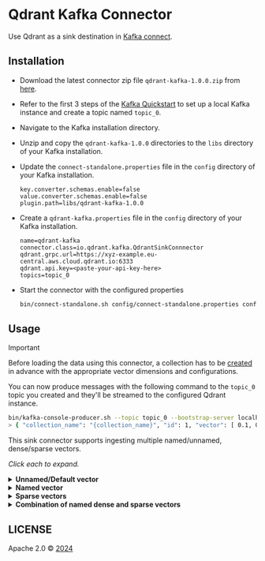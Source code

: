 # Qdrant Kafka Connector

Use Qdrant as a sink destination in [Kafka connect](https://docs.confluent.io/platform/current/connect/index.html).

## Installation

- Download the latest connector zip file `qdrant-kafka-1.0.0.zip` from [here](https://github.com/qdrant/qdrant-kafka/releases).

- Refer to the first 3 steps of the [Kafka Quickstart](https://kafka.apache.org/quickstart#quickstart_download) to set up a local Kafka instance and create a topic named `topic_0`.

- Navigate to the Kafka installation directory.

- Unzip and copy the `qdrant-kafka-1.0.0` directories to the `libs` directory of your Kafka installation.

- Update the `connect-standalone.properties` file in the `config` directory of your Kafka installation.

    ```properties
    key.converter.schemas.enable=false
    value.converter.schemas.enable=false
    plugin.path=libs/qdrant-kafka-1.0.0
    ```

- Create a `qdrant-kafka.properties` file in the `config` directory of your Kafka installation.

    ```properties
    name=qdrant-kafka
    connector.class=io.qdrant.kafka.QdrantSinkConnnector
    qdrant.grpc.url=https://xyz-example.eu-central.aws.cloud.qdrant.io:6333
    qdrant.api.key=<paste-your-api-key-here>
    topics=topic_0
    ```

- Start the connector with the configured properties

  ```sh
  bin/connect-standalone.sh config/connect-standalone.properties config/qdrant-kafka.properties
  ```
  
## Usage

> [!IMPORTANT]
> Before loading the data using this connector, a collection has to be [created](https://qdrant.tech/documentation/concepts/collections/#create-a-collection) in advance with the appropriate vector dimensions and configurations.

You can now produce messages with the following command to the `topic_0` topic you created and they'll be streamed to the configured Qdrant instance.

```sh
bin/kafka-console-producer.sh --topic topic_0 --bootstrap-server localhost:9092
> { "collection_name": "{collection_name}", "id": 1, "vector": [ 0.1, 0.2, 0.3, 0.4, 0.5, 0.6, 0.7, 0.8 ], "payload": { "name": "kafka", "description": "Kafka is a distributed streaming platform", "url": "https://kafka.apache.org/" } }
```

This sink connector supports ingesting multiple named/unnamed, dense/sparse vectors.

_Click each to expand._

<details>
  <summary><b>Unnamed/Default vector</b></summary>

```json
{
    "collection_name": "{collection_name}",
    "id": 1,
    "vector": [
        0.1,
        0.2,
        0.3,
        0.4,
        0.5,
        0.6,
        0.7,
        0.8
    ],
    "payload": {
        "name": "kafka",
        "description": "Kafka is a distributed streaming platform",
        "url": "https://kafka.apache.org/"
    }
}
```

</details>

<details>
  <summary><b>Named vector</b></summary>

```json
{
    "collection_name": "{collection_name}",
    "id": 1,
    "vector": {
        "some-dense": [
            0.1,
            0.2,
            0.3,
            0.4,
            0.5,
            0.6,
            0.7,
            0.8
        ],
        "some-other-dense": [
            0.1,
            0.2,
            0.3,
            0.4,
            0.5,
            0.6,
            0.7,
            0.8
        ]
    },
    "payload": {
        "name": "kafka",
        "description": "Kafka is a distributed streaming platform",
        "url": "https://kafka.apache.org/"
    }
}
```

</details>

<details>
  <summary><b>Sparse vectors</b></summary>

```json
{
    "collection_name": "{collection_name}",
    "id": 1,
    "shard_key_selector": [5235],
    "vector": {
        "some-sparse": {
            "indices": [
                0,
                1,
                2,
                3,
                4,
                5,
                6,
                7,
                8,
                9
            ],
            "values": [
                0.1,
                0.2,
                0.3,
                0.4,
                0.5,
                0.6,
                0.7,
                0.8,
                0.9,
                1.0
            ]
        }
    },
    "payload": {
        "name": "kafka",
        "description": "Kafka is a distributed streaming platform",
        "url": "https://kafka.apache.org/"
    }
}
```

</details>

<details>
  <summary><b>Combination of named dense and sparse vectors</b></summary>

```json
{
    "collection_name": "{collection_name}",
    "id": "a10435b5-2a58-427a-a3a0-a5d845b147b7",
    "shard_key_selector": ["some-key"],
    "vector": {
        "some-other-dense": [
            0.1,
            0.2,
            0.3,
            0.4,
            0.5,
            0.6,
            0.7,
            0.8
        ],
        "some-sparse": {
            "indices": [
                0,
                1,
                2,
                3,
                4,
                5,
                6,
                7,
                8,
                9
            ],
            "values": [
                0.1,
                0.2,
                0.3,
                0.4,
                0.5,
                0.6,
                0.7,
                0.8,
                0.9,
                1.0
            ]
        }
    },
    "payload": {
        "name": "kafka",
        "description": "Kafka is a distributed streaming platform",
        "url": "https://kafka.apache.org/"
    }
}
```

</details>

## LICENSE

Apache 2.0 © [2024](https://github.com/qdrant/qdrant-kafka/blob/main/LICENSE)
